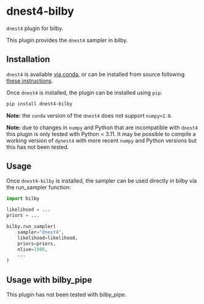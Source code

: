 # dnest4-bilby

`dnest4` plugin for bilby.

This plugin provides the `dnest4` sampler in bilby.

## Installation

`dnest4` is available [via conda](https://anaconda.org/conda-forge/dnest4), or
can be installed from source following [these instructions](https://github.com/eggplantbren/DNest4?tab=readme-ov-file#compiling).

Once `dnest4` is installed, the plugin can be installed using `pip`:

```bash
pip install dnest4-bilby
```

**Note:** the `conda` version of the `dnest4` does not support `numpy>2.0`.

**Note:** due to changes in `numpy` and Python that are incompatible with `dnest4` this plugin is only tested with Python < 3.11.
It may be possible to compile a working version of `dynest4` with more recent `numpy` and Python versions but this has not been
tested.

## Usage

Once `dnest4-bilby` is installed, the sampler can be used directly in bilby via the run_sampler function:

```python
import bilby

likelihood = ...
priors = ...

bilby.run_sampler(
    sampler="dnest4",
    likelihood=likelihood,
    priors=priors,
    nlive=1000,
    ...
)
```

## Usage with bilby_pipe

This plugin has not been tested with bilby_pipe.
